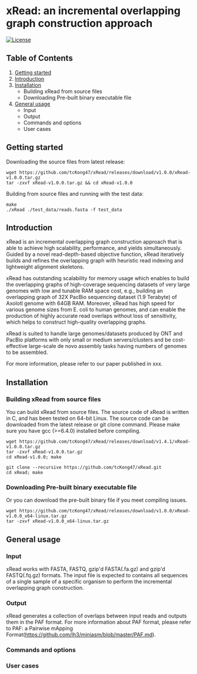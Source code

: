 # xRead: an incremental overlapping graph construction approach
[![License](https://img.shields.io/badge/License-MIT-black.svg)](https://github.com/yangao07/abPOA/blob/master/LICENSE)

## Table of Contents
1. [Getting started](#getting_stated)
2. [Introduction](#introduction)
3. [Installation](#installation)
    - Building xRead from source files
    - Downloading Pre-built binary executable file
4. [General usage](#general_usage)
    - Input
    - Output
    - Commands and options
    - User cases

## <a name="getting_stated"></a>Getting started

Downloading the source files from latest release:
```
wget https://github.com/tcKong47/xRead/releases/download/v1.0.0/xRead-v1.0.0.tar.gz
tar -zxvf xRead-v1.0.0.tar.gz && cd xRead-v1.0.0
```
Building from source files and running with the test data:
```
make
./xRead ./test_data/reads.fasta -f test_data
```

## <a name="introduction"></a>Introduction
xRead is an incremental overlapping graph construction approach that is able to achieve high scalability, performance, and yields simultaneously. Guided by a novel read-depth-based objective function, xRead iteratively builds and refines the overlapping graph with heuristic read indexing and lightweight alignment skeletons. 

xRead has outstanding scalability for memory usage which enables to build the overlapping graphs of high-coverage sequencing datasets of very large genomes with low and tunable RAM space cost, e.g., building an overlapping graph of 32X PacBio sequencing dataset (1.9 Terabyte) of Axolotl genome with 64GB RAM. Moreover, xRead has high speed for various genome sizes from E. coli to human genomes, and can enable the production of highly accurate read overlaps without loss of sensitivity, which helps to construct high-quality overlapping graphs. 

xRead is suited to handle large genomes/datasets produced by ONT and PacBio platforms with only small or medium servers/clusters and be cost-effective large-scale de novo assembly tasks having numbers of genomes to be assembled. 

For more information, please refer to our paper published in xxx.

## <a name="installation"></a>Installation
### Building xRead from source files
You can build xRead from source files. The source code of xRead is written in C, and has been tested on 64-bit Linux. The source code can be downloaded from the latest release or git clone command. Please make sure you have gcc (>=6.4.0) installed before compiling.
```
wget https://github.com/tcKong47/xRead/releases/download/v1.4.1/xRead-v1.0.0.tar.gz
tar -zxvf xRead-v1.0.0.tar.gz
cd xRead-v1.0.0; make

git clone --recursive https://github.com/tcKong47/xRead.git
cd xRead; make
```

### Downloading Pre-built binary executable file
Or you can download the pre-built binary file if you meet compiling issues.
```
wget https://github.com/tcKong47/xRead/releases/download/v1.0.0/xRead-v1.0.0_x64-linux.tar.gz
tar -zxvf xRead-v1.0.0_x64-linux.tar.gz
```

## <a name="general_usage"></a>General usage
### Input
xRead works with FASTA, FASTQ, gzip'd FASTA(.fa.gz) and gzip'd FASTQ(.fq.gz) formats. The input file is expected to contains all sequences of a single sample of a specific organism to perform the incremental overlapping graph construction.

### Output
xRead generates a collection of overlaps between input reads and outputs them in the PAF format. For more information about PAF format, please refer to PAF: a Pairwise mApping Format(https://github.com/lh3/miniasm/blob/master/PAF.md).

### Commands and options

### User cases

